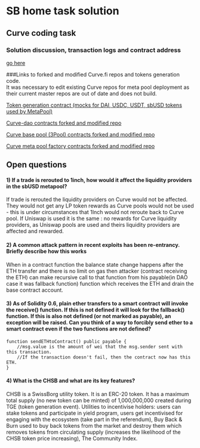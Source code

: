 # SB home task solution 

## Curve coding task

### Solution discussion, transaction logs and contract address

[go here](/solution_transactions/solution.md) 

###Links to forked and modified Curve.fi repos and tokens generation code.  
It was necessary to edit existing Curve repos for meta pool deployment as their current master repos are out of date and does not build. 

[Token generation contract (mocks for DAI, USDC, USDT, sbUSD tokens used by MetaPool)]()

[Curve-dao contracts forked and modified repo]()

[Curve base pool (3Pool) contracts forked and modified repo]()

[Curve meta pool factory contracts forked and modified repo]()


## Open questions

#### 1) If a trade is rerouted to 1inch, how would it affect the liquidity providers in the sbUSD metapool?
If trade is rerouted the liquidity providers on Curve would not be affected. They would not get any LP token rewards as Curve pools would not be used - this is under circumstances
that 1Inch would not reroute back to Curve pool. If Uniswap is used it is the same : no rewards for Curve liquidity providers, as Uniswap pools are used
and theirs liquidity providers are affected and rewarded.

#### 2) A common attack pattern in recent exploits has been re-entrancy. Briefly describe how this works
When in a contract function the balance state change happens after the ETH transfer and there is no limit on gas then attacker (contract receiving the ETH) can make recursive call to that function from
his payable(in DAO case it was fallback function) function which receives the ETH and drain the base contract account.

#### 3) As of Solidity 0.6, plain ether transfers to a smart contract will invoke the receive() function. If this is not defined it will look for the fallback() function. If this is also not defined (or not marked as payable), an exception will be raised. Can you think of a way to forcibly send ether to a smart contract even if the two functions are not defined?

````
function sendETHtoContract() public payable {
    //msg.value is the amount of wei that the msg.sender sent with this transaction. 
    //If the transaction doesn't fail, then the contract now has this ETH.
}
````

#### 4) What is the CHSB and what are its key features?
CHSB is a SwissBorg utility token. It is an ERC-20 token. It has a maximum total supply (no new token can be minted) of 1,000,000,000 created during TGE (token generation event).
Utilities to incentivise holders: users can stake tokens and participate in yield program, users get incentivised for engaging with the ecosystem (take part in the referendum),
Buy Back & Burn used to buy back tokens from the market and destroy them which removes tokens from circulating supply (increases the likelihood of the CHSB token price increasing), 
The Community Index. 

